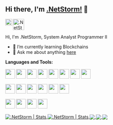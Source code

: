 ## Hi there, I'm [.NetStorm!](https://github.com/oscglezm) 👋

<a href="#URL">
  <img align="left" alt=".NetStorm | Twitter" width="21px" src="https://raw.githubusercontent.com/anuraghazra/anuraghazra/master/assets/twitter.svg" />
</a>
<a href="#URL">
  <img align="left" alt=".NetStorm" width="35px" src="https://logos-marcas.com/wp-content/uploads/2020/04/Linkedin-s%C3%ADmbolo.png" />
</a>

<br />
<br />

Hi, I'm .NetStorm, System Analyst Programmer II

- 🌱 I’m currently learning Blockchains
- 💬 Ask me about anything [here](https://github.com/.oscglezm/oscglezm/issues)

**Languages and Tools:**  

<code><img height="30" src="https://www.ppaste.org/static/mini-logo.826ecc0aeca6.png"></code>
<code><img height="30" src="https://www.thoosje.com/images/programming/csharp-icon.png"></code>
<code><img height="30" src="https://blog.openalfa.com/iconos/logos/java.png"></code>
<code><img height="30" src="https://www.w3.org/html/logo/downloads/HTML5_Logo_256.png"></code>
<code><img height="30" src="https://blastcoding.com/wp-content/uploads/2018/10/CSS3.png"></code>
<code><img height="30" src="https://styles.redditmedia.com/t5_2tugi/styles/communityIcon_7yzrvmem0wi31.png?width=256&s=d0110712c83415e5309f985c6d7dc19086f7d79d"></code>
<code><img height="30" src="https://es.ourcodeworld.com/recursos-publicos/galeria/categorielogo-5c96c4393429c.png"></code>
<code><img height="30" src="https://static-s.aa-cdn.net/img/gp/20600005063239/qqePJsHqU6Gn94WC8YhgLNtGZavSiE8tZVU6JMzZOJW_7V4uPMuuEBHAEkCEpAtNXw=w300?v=1"></code>

<code><img height="30" src="https://raw.githubusercontent.com/aledc7/git/master/git1.png"></code>
<code><img height="30" src="https://cdn.iconscout.com/icon/free/png-256/microsoft-dot-net-1-1175179.png"></code>
<code><img height="30" src="https://hsto.org/webt/5a/f8/bf/5af8bf51635f4574892296.png"></code>
<code><img height="30" src="https://www.mindframe.com/img/icons/services-icons/sqlserver-256-black.png"></code>
<code><img height="30" src="https://styles.redditmedia.com/t5_2qm6k/styles/communityIcon_dhjr6guc03x51.png?width=256&s=3e825b7205c7f497d4695028e358d26ee359f84b"></code>
<code><img height="30" src="https://ugeek.github.io/blog/images-blog/ubuntu.png"></code>

<code><img height="30" src="https://www.kunshtech.com/wp-content/uploads/2019/07/django-1.png"></code>
<code><img height="30" src="https://pics.computerbase.de/3/8/2/9/7/logo-256.png"></code>
<code><img height="30" src="https://code.visualstudio.com/assets/favicon.ico"></code>
<code><img height="30" src="https://1.bp.blogspot.com/-uH380L_v3VE/VV4pu-exi7I/AAAAAAAAAyQ/rpblm9vPKt0/s1600/netbeans1.png"></code>




<a href="https://github.com/oscglezm">
  <img align="center" alt=".NetStorm | Stats" src="https://github-readme-stats.vercel.app/api?username=oscglezm&show_icons=true&theme=dark" />
</a>

<a href="https://github.com/oscglezm">
  <img align="center" alt=".NetStorm | Stats" src="https://github-readme-stats.vercel.app/api/top-langs/?username=oscglezm&layout=compact&hide=css, scss&theme=dark"/>
</a>

<a href="https://github.com/oscglezm/Portfolio-Project">
  <!-- Change the `github-readme-stats.anuraghazra1.vercel.app` to `github-readme-stats.vercel.app`  -->
  <img align="center" src="https://github-readme-stats.anuraghazra1.vercel.app/api/pin/?username=oscglezm&repo=Portfolio-Project&theme=dark" />
</a>

<a href="https://github.com/oscglezm/Multilabel-dataset-GUI">
  <!-- Change the `github-readme-stats.anuraghazra1.vercel.app` to `github-readme-stats.vercel.app`  -->
  <img align="center" src="https://github-readme-stats.anuraghazra1.vercel.app/api/pin/?username=oscglezm&repo=Multilabel-dataset-GUI&theme=dark" />
</a>

<a href="https://github.com/oscglezm/Python-Movie-List">
  <!-- Change the `github-readme-stats.anuraghazra1.vercel.app` to `github-readme-stats.vercel.app`  -->
  <img align="center" src="https://github-readme-stats.anuraghazra1.vercel.app/api/pin/?username=oscglezm&repo=Python-Movie-List&theme=dark" />
</a>

